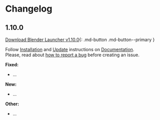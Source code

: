 <style>body {text-align: justify}</style>

# Changelog

## 1.10.0

[Download Blender Launcher v1.10.0](https://github.com/DotBow/Blender-Launcher/releases/tag/v1.10.0){: .md-button .md-button--primary }

Follow [Installation](installation.md#installing-blender-launcher) and [Update](installation.md#updating-blender-launcher) instructions on [Documentation](https://dotbow.github.io/Blender-Launcher).<br>
Please, read about [how to report a bug](troubleshooting.md) before creating an issue.

**Fixed:**

- ...

**New:**

- ...

**Other:**

- ...
